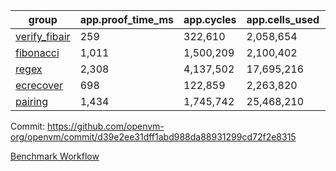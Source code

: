 | group | app.proof_time_ms | app.cycles | app.cells_used | leaf.proof_time_ms | leaf.cycles | leaf.cells_used |
| -- | -- | -- | -- | -- | -- | -- |
| [verify_fibair](https://github.com/openvm-org/openvm/blob/benchmark-results/benchmarks-pr/2187/verify_fibair-d39e2ee31dff1abd988da88931299cd72f2e8315.md) | 259 |  322,610 |  2,058,654 |- | - | - |
| [fibonacci](https://github.com/openvm-org/openvm/blob/benchmark-results/benchmarks-pr/2187/fibonacci-d39e2ee31dff1abd988da88931299cd72f2e8315.md) | 1,011 |  1,500,209 |  2,100,402 |- | - | - |
| [regex](https://github.com/openvm-org/openvm/blob/benchmark-results/benchmarks-pr/2187/regex-d39e2ee31dff1abd988da88931299cd72f2e8315.md) | 2,308 |  4,137,502 |  17,695,216 |- | - | - |
| [ecrecover](https://github.com/openvm-org/openvm/blob/benchmark-results/benchmarks-pr/2187/ecrecover-d39e2ee31dff1abd988da88931299cd72f2e8315.md) | 698 |  122,859 |  2,263,820 |- | - | - |
| [pairing](https://github.com/openvm-org/openvm/blob/benchmark-results/benchmarks-pr/2187/pairing-d39e2ee31dff1abd988da88931299cd72f2e8315.md) | 1,434 |  1,745,742 |  25,468,210 |- | - | - |


Commit: https://github.com/openvm-org/openvm/commit/d39e2ee31dff1abd988da88931299cd72f2e8315

[Benchmark Workflow](https://github.com/openvm-org/openvm/actions/runs/18950793296)
